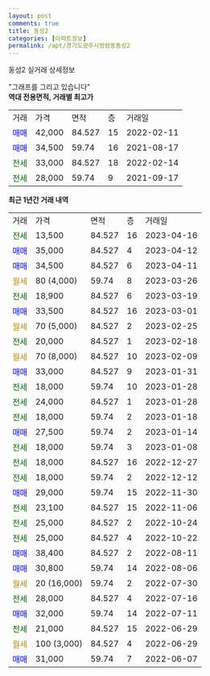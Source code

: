 ```yaml
---
layout: post
comments: true
title: 동성2
categories: [아파트정보]
permalink: /apt/경기도광주시쌍령동동성2
---
```


동성2 실거래 상세정보

<script type="text/javascript">
  google.charts.load('current', {'packages':['line', 'corechart']});
  google.charts.setOnLoadCallback(drawChart);

  function drawChart() {
    var data = new google.visualization.DataTable();
    data.addColumn('date', '거래일');
    data.addColumn('number', "매매");
    data.addColumn('number', "전세");
    data.addColumn('number', "전매");

    data.addRows([[new Date(Date.parse("2023-04-16")), null, 13500, null], [new Date(Date.parse("2023-04-12")), 35000, null, null], [new Date(Date.parse("2023-04-11")), 34500, null, null], [new Date(Date.parse("2023-03-26")), null, null, null], [new Date(Date.parse("2023-03-19")), null, 18900, null], [new Date(Date.parse("2023-03-01")), 33500, null, null], [new Date(Date.parse("2023-02-25")), null, null, null], [new Date(Date.parse("2023-02-18")), null, 20000, null], [new Date(Date.parse("2023-02-09")), null, null, null], [new Date(Date.parse("2023-01-31")), 33000, null, null], [new Date(Date.parse("2023-01-28")), null, 18000, null], [new Date(Date.parse("2023-01-28")), null, 24000, null], [new Date(Date.parse("2023-01-18")), null, 18000, null], [new Date(Date.parse("2023-01-14")), 27500, null, null], [new Date(Date.parse("2023-01-08")), null, 18000, null], [new Date(Date.parse("2022-12-27")), null, 18000, null], [new Date(Date.parse("2022-12-12")), null, 18000, null], [new Date(Date.parse("2022-11-30")), 29000, null, null], [new Date(Date.parse("2022-11-06")), null, 23100, null], [new Date(Date.parse("2022-10-24")), null, 25000, null], [new Date(Date.parse("2022-10-22")), null, 25000, null], [new Date(Date.parse("2022-08-11")), 38400, null, null], [new Date(Date.parse("2022-08-06")), 30800, null, null], [new Date(Date.parse("2022-07-30")), null, null, null], [new Date(Date.parse("2022-07-16")), null, 28000, null], [new Date(Date.parse("2022-07-11")), 32000, null, null], [new Date(Date.parse("2022-06-29")), null, 21000, null], [new Date(Date.parse("2022-06-29")), null, null, null], [new Date(Date.parse("2022-06-07")), 31000, null, null]]);

    var options = {
      hAxis: {
        format: 'yyyy/MM/dd'
      },    
      lineWidth: 0,
      pointsVisible: true,    
      title: '최근 1년간 유형별 실거래가 분포',
      legend: { position: 'bottom' }
    };

    var formatter = new google.visualization.NumberFormat({pattern:'###,###'} );
    formatter.format(data, 1);
    formatter.format(data, 2);
    
    setTimeout(function() {
        var chart = new google.visualization.LineChart(document.getElementById('columnchart_material'));
        chart.draw(data, (options));
        document.getElementById('loading').style.display = 'none';
    }, 200);
  }
</script>


<div id="loading" style="z-index:20; display: block; margin-left: 0px">"그래프를 그리고 있습니다"</div>
<div id="columnchart_material" style="width: 95%; margin-left: 0px; display: block"></div>
<!-- contents start -->
<b>역대 전용면적, 거래별 최고가</b>
<table class="sortable">
    <tr>
      <td>거래</td>
      <td>가격</td>
      <td>면적</td>
      <td>층</td>
      <td>거래일</td>
    </tr>
        <tr>
          <td><a style="color: blue">매매</a></td>
          <td>42,000</td>
          <td>84.527</td>
          <td>15</td>
          <td>2022-02-11</td>
        </tr>            <tr>
          <td><a style="color: blue">매매</a></td>
          <td>34,500</td>
          <td>59.74</td>
          <td>16</td>
          <td>2021-08-17</td>
        </tr>        
        <tr>
              <td><a style="color: darkgreen">전세</a></td>
              <td>33,000</td>
              <td>84.527</td>
              <td>18</td>
              <td>2022-02-14</td>
            </tr>            <tr>
              <td><a style="color: darkgreen">전세</a></td>
              <td>28,000</td>
              <td>59.74</td>
              <td>9</td>
              <td>2021-09-17</td>
            </tr>        
    
</table>

<b>최근 1년간 거래 내역</b>

<table class="sortable">
    <tr>
      <td>거래</td>
      <td>가격</td>
      <td>면적</td>
      <td>층</td>
      <td>거래일</td>
    </tr>
    <tr>
      <td><a style="color: darkgreen">전세</a></td>
      <td>13,500</td>
      <td>84.527</td>
      <td>16</td>
      <td>2023-04-16</td>
    </tr>          <tr>
      <td><a style="color: blue">매매</a></td>
      <td>35,000</td>
      <td>84.527</td>
      <td>4</td>
      <td>2023-04-12</td>
    </tr>          <tr>
      <td><a style="color: blue">매매</a></td>
      <td>34,500</td>
      <td>84.527</td>
      <td>6</td>
      <td>2023-04-11</td>
    </tr>          <tr>
      <td><a style="color: darkgoldenrod">월세</a></td>
      <td>80 (4,000)</td>
      <td>59.74</td>
      <td>8</td>
      <td>2023-03-26</td>
    </tr>          <tr>
      <td><a style="color: darkgreen">전세</a></td>
      <td>18,900</td>
      <td>84.527</td>
      <td>6</td>
      <td>2023-03-19</td>
    </tr>          <tr>
      <td><a style="color: blue">매매</a></td>
      <td>33,500</td>
      <td>84.527</td>
      <td>16</td>
      <td>2023-03-01</td>
    </tr>          <tr>
      <td><a style="color: darkgoldenrod">월세</a></td>
      <td>70 (5,000)</td>
      <td>84.527</td>
      <td>2</td>
      <td>2023-02-25</td>
    </tr>          <tr>
      <td><a style="color: darkgreen">전세</a></td>
      <td>20,000</td>
      <td>84.527</td>
      <td>1</td>
      <td>2023-02-18</td>
    </tr>          <tr>
      <td><a style="color: darkgoldenrod">월세</a></td>
      <td>70 (8,000)</td>
      <td>84.527</td>
      <td>10</td>
      <td>2023-02-09</td>
    </tr>          <tr>
      <td><a style="color: blue">매매</a></td>
      <td>33,000</td>
      <td>84.527</td>
      <td>9</td>
      <td>2023-01-31</td>
    </tr>          <tr>
      <td><a style="color: darkgreen">전세</a></td>
      <td>18,000</td>
      <td>59.74</td>
      <td>10</td>
      <td>2023-01-28</td>
    </tr>          <tr>
      <td><a style="color: darkgreen">전세</a></td>
      <td>24,000</td>
      <td>84.527</td>
      <td>1</td>
      <td>2023-01-28</td>
    </tr>          <tr>
      <td><a style="color: darkgreen">전세</a></td>
      <td>18,000</td>
      <td>59.74</td>
      <td>2</td>
      <td>2023-01-18</td>
    </tr>          <tr>
      <td><a style="color: blue">매매</a></td>
      <td>27,500</td>
      <td>59.74</td>
      <td>2</td>
      <td>2023-01-14</td>
    </tr>          <tr>
      <td><a style="color: darkgreen">전세</a></td>
      <td>18,000</td>
      <td>59.74</td>
      <td>3</td>
      <td>2023-01-08</td>
    </tr>          <tr>
      <td><a style="color: darkgreen">전세</a></td>
      <td>18,000</td>
      <td>84.527</td>
      <td>16</td>
      <td>2022-12-27</td>
    </tr>          <tr>
      <td><a style="color: darkgreen">전세</a></td>
      <td>18,000</td>
      <td>59.74</td>
      <td>2</td>
      <td>2022-12-12</td>
    </tr>          <tr>
      <td><a style="color: blue">매매</a></td>
      <td>29,000</td>
      <td>59.74</td>
      <td>15</td>
      <td>2022-11-30</td>
    </tr>          <tr>
      <td><a style="color: darkgreen">전세</a></td>
      <td>23,100</td>
      <td>84.527</td>
      <td>15</td>
      <td>2022-11-06</td>
    </tr>          <tr>
      <td><a style="color: darkgreen">전세</a></td>
      <td>25,000</td>
      <td>84.527</td>
      <td>2</td>
      <td>2022-10-24</td>
    </tr>          <tr>
      <td><a style="color: darkgreen">전세</a></td>
      <td>25,000</td>
      <td>84.527</td>
      <td>4</td>
      <td>2022-10-22</td>
    </tr>          <tr>
      <td><a style="color: blue">매매</a></td>
      <td>38,400</td>
      <td>84.527</td>
      <td>2</td>
      <td>2022-08-11</td>
    </tr>          <tr>
      <td><a style="color: blue">매매</a></td>
      <td>30,800</td>
      <td>59.74</td>
      <td>14</td>
      <td>2022-08-06</td>
    </tr>          <tr>
      <td><a style="color: darkgoldenrod">월세</a></td>
      <td>20 (16,000)</td>
      <td>59.74</td>
      <td>2</td>
      <td>2022-07-30</td>
    </tr>          <tr>
      <td><a style="color: darkgreen">전세</a></td>
      <td>28,000</td>
      <td>84.527</td>
      <td>4</td>
      <td>2022-07-16</td>
    </tr>          <tr>
      <td><a style="color: blue">매매</a></td>
      <td>32,000</td>
      <td>59.74</td>
      <td>14</td>
      <td>2022-07-11</td>
    </tr>          <tr>
      <td><a style="color: darkgreen">전세</a></td>
      <td>21,000</td>
      <td>84.527</td>
      <td>15</td>
      <td>2022-06-29</td>
    </tr>          <tr>
      <td><a style="color: darkgoldenrod">월세</a></td>
      <td>100 (3,000)</td>
      <td>84.527</td>
      <td>4</td>
      <td>2022-06-29</td>
    </tr>          <tr>
      <td><a style="color: blue">매매</a></td>
      <td>31,000</td>
      <td>59.74</td>
      <td>7</td>
      <td>2022-06-07</td>
    </tr>      </table>
<!-- contents end -->    

